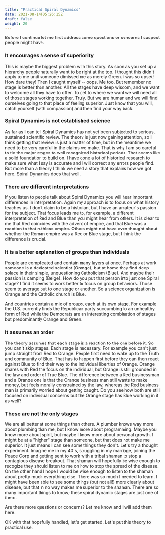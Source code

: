 ```yaml
---
title: "Practical Spiral Dynamics"
date: 2021-08-14T05:26:15Z
draft: false
weight: 20
---
```

Before I continue let me first address some questions or concerns I suspect people might have.

### It encourages a sense of superiority

This is maybe the biggest problem with this story. As soon as you set up a hierarchy people naturally want to be right at the top. I thought this didn't apply to me until someone dimissed me as merely Green. I was so upset! How dare they! Then I caught myself -- oops. Me too. But remember no stage is better than another. All the stages have deep wisdom, and we want to welcome all they have to offer. To get to where we want we will need all of those stages working together. Truly. But we are human and we will find ourselves going to that place of feeling superior. Just know that you will, catch yourself (with compassion) and then find your way back.

### Spiral Dynamics is not established science

As far as I can tell Spiral Dynamics has not yet been subjected to serious, sustained scientific review. The theory is just now gaining attention, so I think getting that review is just a matter of time, but in the meantime we need to be very careful in the claims we make. That is why I am so careful to tie the major stages to well recognized historical periods. That seems like a solid foundation to build on. I have done a lot of historical research to make sure what I say is accurate and I will correct any errors people find. But more than a theory I think we need a story that explains how we got here. Spiral Dynamics does that well.

### There are different interpretations

If you listen to people talk about Spiral Dynamics you will hear important differences in interpretation. Again my approach is to focus on what history teaches us. I don't claim to be a historian, but I have an amateur's passion for the subject. That focus leads me to, for example, a different interpretation of Red and Blue than you might hear from others. It is clear to me that Red coincides with the advent of empire, and that Blue was a reaction to that ruthless empire. Others might not have even thought about whether the Roman empire was a Red or Blue stage, but I think the difference is crucial.

### It is a better explanation of groups than individuals

People are complicated and contain many layers at once. Perhaps at work someone is a dedicated scientist (Orange), but at home they find deep solace in their simple, unquestioning Catholicism (Blue). And maybe their passion is camping (Beige). How do you put that person into just one Spiral stage? I find it seems to work better to focus on group behaviors. Those seem to average out to one stage or another. So a science organization is Orange and the Catholic church is Blue.

And countries contain a mix of groups, each at its own stage. For example the U.S. currently finds the Republican party succumbing to an unhealthy form of Red while the Democrats are an interesting combination of stages but predominantly Orange and Green.

### It assumes an order

The theory assumes that each stage is a reaction to the one before it. So you can't skip stages. Each stage is necessary. For example you can't just jump straight from Red to Orange. People first need to wake up to the Truth and community of Blue. That has to happen first before they can then react against Blue to find their way to the individual liberties of Orange. Orange shares with Red the focus on the individual, but Orange is still grounded in the law and order of True Blue. The difference between a Red businessman and a Orange one is that the Orange business man still wants to make money, but feels morally constrained by the law, whereas the Red business man is primarily worried about getting caught. Do you see how both are still focused on individual concerns but the Orange stage has Blue working in it as well?

### These are not the only stages

We are all better at some things than others. A plumber knows way more about plumbing than me, but I know more about programming. Maybe you know more about spirit, but maybe I know more about personal growth. I might be at a "higher" stage than someone, but that does not make me superior. It just means I can see some things they don't. Let's try a thought experiment. Imagine me in my 40's, struggling in my marriage, joining the Peace Corp and getting sent to work with a tribal shaman to stop a contagious disease breakout. That shaman will hopefully be wise enough to recogize they should listen to me on how to stop the spread of the disease. On the other hand I hope I would be wise enough to listen to the shaman about pretty much everything else. There was so much I needed to learn. I might have been able to see some things (but not all!) more clearly about disease, but that in no way makes me superior to the shaman. There are so many important things to know; these spiral dynamic stages are just one of them.

Are there more questions or concerns? Let me know and I will add them here.

OK with that hopefully handled, let's get started. Let's put this theory to practical use.
